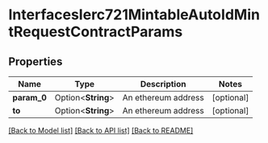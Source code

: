 # InterfacesIerc721MintableAutoIdMintRequestContractParams

## Properties

Name | Type | Description | Notes
------------ | ------------- | ------------- | -------------
**param_0** | Option<**String**> | An ethereum address | [optional]
**to** | Option<**String**> | An ethereum address | [optional]

[[Back to Model list]](../README.md#documentation-for-models) [[Back to API list]](../README.md#documentation-for-api-endpoints) [[Back to README]](../README.md)


